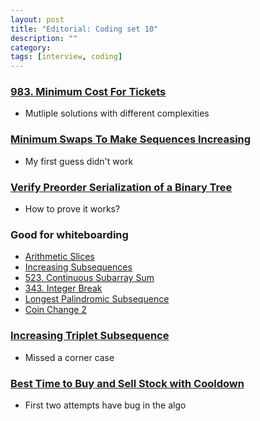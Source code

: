 ```yaml
---
layout: post
title: "Editorial: Coding set 10" 
description: ""
category: 
tags: [interview, coding]
---
```


### [983. Minimum Cost For Tickets](https://leetcode.com/submissions/detail/374908423/)
* Mutliple solutions with different complexities

### [Minimum Swaps To Make Sequences Increasing](https://leetcode.com/submissions/detail/374999035/)
* My first guess didn't work

### [Verify Preorder Serialization of a Binary Tree](https://leetcode.com/submissions/detail/375007838/)
* How to prove it works?

### Good for whiteboarding
* [Arithmetic Slices](https://leetcode.com/submissions/detail/375018536/)
* [Increasing Subsequences](https://leetcode.com/submissions/detail/379613402/)
* [523. Continuous Subarray Sum](https://leetcode.com/submissions/detail/379602520/)
* [343. Integer Break](https://leetcode.com/submissions/detail/379631717/)
* [Longest Palindromic Subsequence](https://leetcode.com/submissions/detail/379857192/)
* [Coin Change 2](https://leetcode.com/submissions/detail/380106137/)

### [Increasing Triplet Subsequence](https://leetcode.com/submissions/detail/380108568/)
* Missed a corner case

### [Best Time to Buy and Sell Stock with Cooldown](https://leetcode.com/submissions/detail/380142487/)
* First two attempts have bug in the algo
